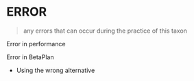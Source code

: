 # ERROR

> any errors that can occur during the practice of this taxon

Error in performance

Error in BetaPlan

- Using the wrong alternative